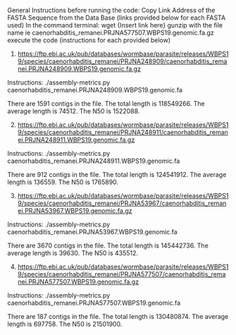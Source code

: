 General Instructions before running the code:
    Copy Link Address of the FASTA Sequence from the Data Base (links provided below for each FASTA used)
    In the command terminal:
        wget {Insert link here}
        gunzip with the file name ie caenorhabditis_remanei.PRJNA577507.WBPS19.genomic.fa.gz
        execute the code (instructions for each provided below)


1. https://ftp.ebi.ac.uk/pub/databases/wormbase/parasite/releases/WBPS19/species/caenorhabditis_remanei/PRJNA248909/caenorhabditis_remanei.PRJNA248909.WBPS19.genomic.fa.gz

Instructions: ./assembly-metrics.py caenorhabditis_remanei.PRJNA248909.WBPS19.genomic.fa

There are 1591 contigs in the file. The total length is 118549266. The average length is 74512.
The N50 is 1522088.

2. https://ftp.ebi.ac.uk/pub/databases/wormbase/parasite/releases/WBPS19/species/caenorhabditis_remanei/PRJNA248911/caenorhabditis_remanei.PRJNA248911.WBPS19.genomic.fa.gz

Instructions: ./assembly-metrics.py caenorhabditis_remanei.PRJNA248911.WBPS19.genomic.fa

There are 912 contigs in the file. The total length is 124541912. The average length is 136559.
The N50 is 1765890.

3.  https://ftp.ebi.ac.uk/pub/databases/wormbase/parasite/releases/WBPS19/species/caenorhabditis_remanei/PRJNA53967/caenorhabditis_remanei.PRJNA53967.WBPS19.genomic.fa.gz

Instructions: ./assembly-metrics.py caenorhabditis_remanei.PRJNA53967.WBPS19.genomic.fa

There are 3670 contigs in the file. The total length is 145442736. The average length is 39630.
The N50 is 435512.

4. https://ftp.ebi.ac.uk/pub/databases/wormbase/parasite/releases/WBPS19/species/caenorhabditis_remanei/PRJNA577507/caenorhabditis_remanei.PRJNA577507.WBPS19.genomic.fa.gz

Instructions: ./assembly-metrics.py caenorhabditis_remanei.PRJNA577507.WBPS19.genomic.fa

There are 187 contigs in the file. The total length is 130480874. The average length is 697758.
The N50 is 21501900.


